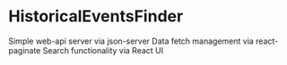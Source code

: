 # HistoricalEventsFinder
Simple web-api server via json-server
Data fetch management via react-paginate
Search functionality via React UI
